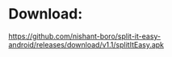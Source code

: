

# Download: 
https://github.com/nishant-boro/split-it-easy-android/releases/download/v1.1/splitItEasy.apk

